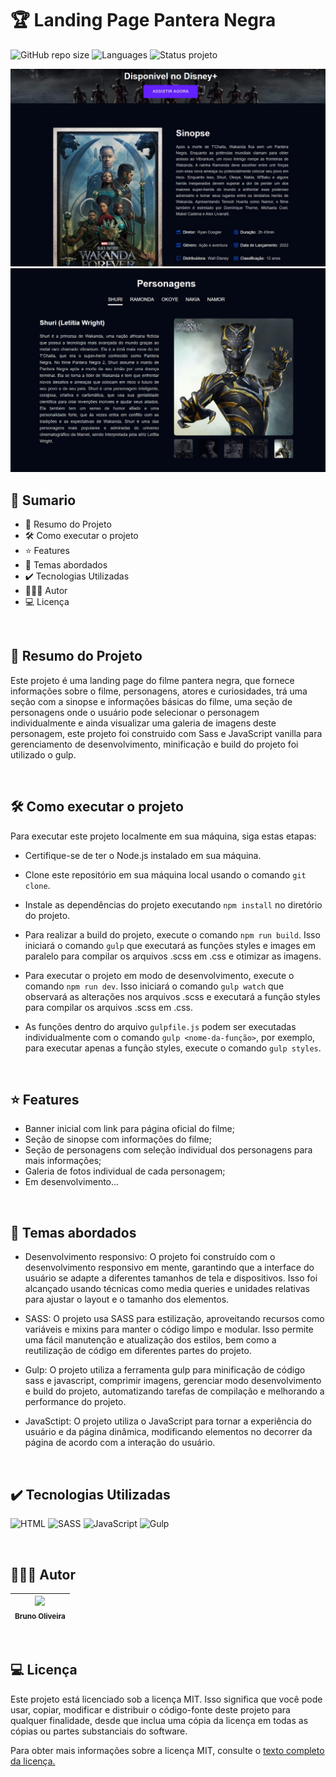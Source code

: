 # 🏆 Landing Page Pantera Negra
![GitHub repo size](https://img.shields.io/github/repo-size/BrunoOliveira16/black-panther-page?style=for-the-badge)
![Languages](https://img.shields.io/github/languages/count/BrunoOliveira16/black-panther-page?style=for-the-badge)
![Status projeto](https://img.shields.io/badge/STATUS-CONCLUIDO-GREEN?style=for-the-badge)

<img src="./assets/screenshot-01.jpg" alt="screenshot do projeto">

<br>

<img src="./assets/screenshot-02.jpg" alt="screenshot do projeto">

<br>

## 📎 Sumario 

- 📌 Resumo do Projeto
- 🛠️ Como executar o projeto
- ⭐ Features
- 📂 Temas abordados
- ✔️ Tecnologias Utilizadas
- 🙋🏻‍♂️ Autor
- 💻 Licença

<br>

## 📌 Resumo do Projeto
Este projeto é uma landing page do filme pantera negra, que fornece informações sobre o filme, personagens, atores e curiosidades, trá uma seção com a sinopse e informações básicas do filme, uma seção de personagens onde o usuário pode selecionar o personagem individualmente e ainda visualizar uma galeria de imagens deste personagem, este projeto foi construido com Sass e JavaScript vanilla para gerenciamento de desenvolvimento, minificação e build do projeto foi utilizado o gulp.

<br>

## 🛠️ Como executar o projeto
Para executar este projeto localmente em sua máquina, siga estas etapas:

- Certifique-se de ter o Node.js instalado em sua máquina.

- Clone este repositório em sua máquina local usando o comando ``git clone``.

- Instale as dependências do projeto executando ``npm install`` no diretório do projeto.

- Para realizar a build do projeto, execute o comando ``npm run build``. Isso iniciará o comando ``gulp`` que executará as funções styles e images em paralelo para compilar os arquivos .scss em .css e otimizar as imagens.

- Para executar o projeto em modo de desenvolvimento, execute o comando ``npm run dev``. Isso iniciará o comando ``gulp watch`` que observará as alterações nos arquivos .scss e executará a função styles para compilar os arquivos .scss em .css.

- As funções dentro do arquivo ``gulpfile.js`` podem ser executadas individualmente com o comando ``gulp <nome-da-função>``, por exemplo, para executar apenas a função styles, execute o comando ``gulp styles``.

<br>

## ⭐ Features
- Banner inicial com link para página oficial do filme;
- Seção de sinopse com informações do filme;
- Seção de personagens com seleção individual dos personagens para mais informações;
- Galeria de fotos individual de cada personagem;
- Em desenvolvimento...

<br>

## 📂 Temas abordados
- Desenvolvimento responsivo: O projeto foi construído com o desenvolvimento responsivo em mente, garantindo que a interface do usuário se adapte a diferentes tamanhos de tela e dispositivos. Isso foi alcançado usando técnicas como media queries e unidades relativas para ajustar o layout e o tamanho dos elementos.

- SASS: O projeto usa SASS para estilização, aproveitando recursos como variáveis e mixins para manter o código limpo e modular. Isso permite uma fácil manutenção e atualização dos estilos, bem como a reutilização de código em diferentes partes do projeto.

- Gulp: O projeto utiliza a ferramenta gulp para minificação de código sass e javascript, comprimir imagens, gerenciar modo desenvolvimento e build do projeto, automatizando tarefas de compilação e melhorando a performance do projeto.

- JavaSctipt: O projeto utiliza o JavaScript para tornar a experiência do usuário e da página dinâmica, modificando elementos no decorrer da página de acordo com a interação do usuário.

<br>

## ✔️ Tecnologias Utilizadas
![HTML](https://img.shields.io/badge/HTML5-E34F26?style=for-the-badge&logo=html5&logoColor=white)
![SASS](https://img.shields.io/badge/Sass-CC6699?style=for-the-badge&logo=sass&logoColor=white)
![JavaScript](https://img.shields.io/badge/JavaScript-323330?style=for-the-badge&logo=javascript&logoColor=F7DF1E)
![Gulp](https://img.shields.io/badge/Gulp-CF4647?style=for-the-badge&logo=gulp&logoColor=white)

<br>

## 🙋🏻‍♂️ Autor

| [<img src="https://avatars.githubusercontent.com/u/103857382?v=4" width=115><br><sub>Bruno Oliveira</sub>](https://github.com/BrunoOliveira16) |
| :---: |

<br>

## 💻 Licença
Este projeto está licenciado sob a licença MIT. Isso significa que você pode usar, copiar, modificar e distribuir o código-fonte deste projeto para qualquer finalidade, desde que inclua uma cópia da licença em todas as cópias ou partes substanciais do software.

Para obter mais informações sobre a licença MIT, consulte o <a href="https://opensource.org/license/mit/">texto completo da licença.</a>